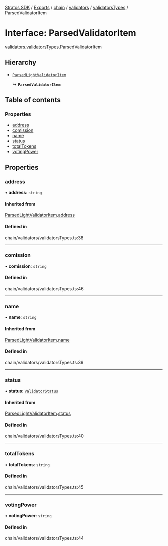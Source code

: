 [Stratos SDK](../README.md) / [Exports](../modules.md) / [chain](../modules/chain.md) / [validators](../modules/chain.validators.md) / [validatorsTypes](../modules/chain.validators.validatorsTypes.md) / ParsedValidatorItem

# Interface: ParsedValidatorItem

[validators](../modules/chain.validators.md).[validatorsTypes](../modules/chain.validators.validatorsTypes.md).ParsedValidatorItem

## Hierarchy

- [`ParsedLightValidatorItem`](chain.validators.validatorsTypes.ParsedLightValidatorItem.md)

  ↳ **`ParsedValidatorItem`**

## Table of contents

### Properties

- [address](chain.validators.validatorsTypes.ParsedValidatorItem.md#address)
- [comission](chain.validators.validatorsTypes.ParsedValidatorItem.md#comission)
- [name](chain.validators.validatorsTypes.ParsedValidatorItem.md#name)
- [status](chain.validators.validatorsTypes.ParsedValidatorItem.md#status)
- [totalTokens](chain.validators.validatorsTypes.ParsedValidatorItem.md#totaltokens)
- [votingPower](chain.validators.validatorsTypes.ParsedValidatorItem.md#votingpower)

## Properties

### address

• **address**: `string`

#### Inherited from

[ParsedLightValidatorItem](chain.validators.validatorsTypes.ParsedLightValidatorItem.md).[address](chain.validators.validatorsTypes.ParsedLightValidatorItem.md#address)

#### Defined in

chain/validators/validatorsTypes.ts:38

___

### comission

• **comission**: `string`

#### Defined in

chain/validators/validatorsTypes.ts:46

___

### name

• **name**: `string`

#### Inherited from

[ParsedLightValidatorItem](chain.validators.validatorsTypes.ParsedLightValidatorItem.md).[name](chain.validators.validatorsTypes.ParsedLightValidatorItem.md#name)

#### Defined in

chain/validators/validatorsTypes.ts:39

___

### status

• **status**: [`ValidatorStatus`](../enums/chain.validators.validatorsTypes.ValidatorStatus.md)

#### Inherited from

[ParsedLightValidatorItem](chain.validators.validatorsTypes.ParsedLightValidatorItem.md).[status](chain.validators.validatorsTypes.ParsedLightValidatorItem.md#status)

#### Defined in

chain/validators/validatorsTypes.ts:40

___

### totalTokens

• **totalTokens**: `string`

#### Defined in

chain/validators/validatorsTypes.ts:45

___

### votingPower

• **votingPower**: `string`

#### Defined in

chain/validators/validatorsTypes.ts:44
